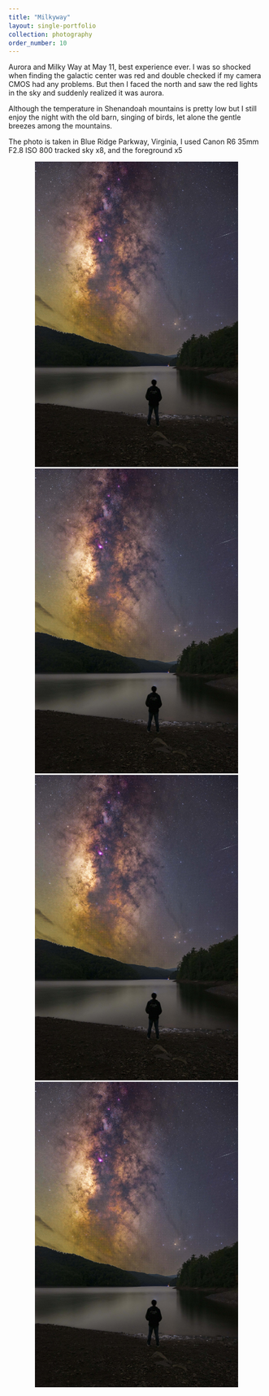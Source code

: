 ```yaml
---
title: "Milkyway"
layout: single-portfolio
collection: photography
order_number: 10
---
```




Aurora and Milky Way at May 11, best experience ever. I was so shocked when finding the galactic center was red and double checked if my camera CMOS had any problems. But then I faced the north and saw the red lights in the sky and suddenly realized it was aurora.

Although the temperature in Shenandoah mountains is pretty low but I still enjoy the night with the old barn, singing of birds, let alone the gentle breezes among the mountains.

The photo is taken in Blue Ridge Parkway, Virginia, I used Canon R6 35mm F2.8 ISO 800 tracked sky x8, and the foreground x5

<p align = "center">    
<img  src="/images/photography/learn_all.jpg" width="400" />
<img  src="/images/photography/learn_all.jpg" width="400" />
<br>
<img  src="/images/photography/learn_all.jpg" width="400" />
<img  src="/images/photography/learn_all.jpg" width="400" />
</p>
